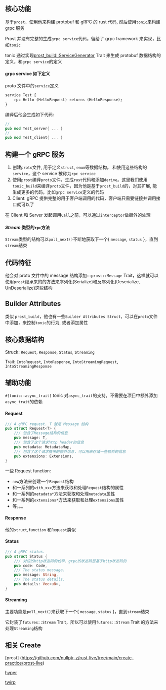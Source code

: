 ## 核心功能

基于`prost`，使用他来构建 protobuf 和 gRPC 的 rust 代码, 然后使用`tonic`来构建 grpc 服务

Prost 并没有完整的生成`grpc service`代码，留给了 grpc framework 来实现，比如`tonic`

tonic 通过实现[prost_build::ServiceGenerator](https://docs.rs/prost-build/0.7.0/prost_build/trait.ServiceGenerator.html) Trait 来生成 protobuf 数据结构的定义，和`grpc service`的定义

#### grpc service 如下定义

proto 文件中的`service`定义

```proto
service Test {
    rpc Hello (HelloRequest) returns (HelloResponse);
}
```

编译后他会生成如下代码:

```rust
//
pub mod Test_server{ ... }
//
pub mod Test_client{ ... }
```

## 构建一个 gRPC 服务

1. 创建`proto`文件, 用于定义`struct`, `enum`等数据结构。 和使用这些结构的`service`，这个 service 被称为`rpc service`
2. 使用`prost`编译`proto`文件，生成`rust`代码和添加`derive`。这里我们使用`tonic_build`来编译`proto`文件，因为他是基于`prost_build`的，对其扩展, 能生成更多的代码，比如`grpc service`定义的代码
3. Client: gRPC 提供完整的用于客户端调用的代码，客户端只需要链接并调用接口就可以了

在 Client 和 Server 发起调用`Call`之前，可以通过`interceptor`做额外的处理

#### _Stream_ 类型的`rpc`方法

`Stream`类型的结构可以`poll_next()`不断地获取下一个{ `message`, `status` }，直到`stream`结束

## 代码特征

他会对 proto 文件中的 message 结构添加`::prost::Message` Trait，这样就可以使用`prost`继承来的的方法来序列化(Serialize)和反序列化(Deserialize, UnDeserialize)这些结构

## Builder Attributes

类似 `prost_build`，他也有一些`Builder Attributes Struct`，可以在`proto`文件中添加，来控制`tonic`的行为, 或者添加属性

## 核心数据结构

Struck: `Request`, `Response`, `Status`, `Streaming`

Trait: `IntoRequest`, `IntoResponse`, `IntoStreamingRequest`, `IntoStreamingResponse`

## 辅助功能

`#[tonic::async_trait]`
tonic 对`async_trait`的支持，不需要在项目中额外添加`async_trait`的依赖

#### Request

```rust
/// A gRPC request. T 就是 Message 结构
pub struct Request<T> {
    /// 包含了Message结构的信息
    pub message: T,
    /// 包含了这个请求http header的信息
    pub metadata: MetadataMap,
    /// 包含了这个请求携带的额外信息，可以用来存储一些额外的信息
    pub extensions: Extensions,
}
```

一些 Request function:

- `new`方法来创建一个`Request`结构
- 和一系列的`with_xxx`方法来获取和处理`Request`结构的属性
- 和一系列的`metadata*`方法来获取和处理`metadata`属性
- 和一系列的`extensions*`方法来获取和处理`extensions`属性
- 等。。。

#### Response

他的`struct`,`function` 和`Request`类似

#### Status

```rust
/// A gRPC status.
pub struct Status {
    /// 对应的http状态码的枚举，grpc的状态码是基于http状态码的
    pub code: Code,
    /// The status message.
    pub message: String,
    /// The status details.
    pub details: Vec<u8>,
}
```

#### Streaming

主要功能是`poll_next()`来获取下一个{ `message`, `status` }，直到`stream`结束

它封装了`futures::Stream` Trait，所以可以使用`futures::Stream` Trait 的方法来处理`Streaming`结构

## 相关 Create

[prost] (https://github.com/nullptr-z/rust-live/tree/main/create-practice/prost-live)

[hyper](http)

[twirp](http)
